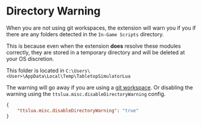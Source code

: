 # Directory Warning

When you are not using git workspaces, the extension will warn you if you if there are any folders detected in the `In-Game Scripts` directory.

This is because even when the extension **does** resolve these modules correctly, they are stored in a temporary directory  and will be deleted at your OS discretion.

This folder is located in `C:\Users\<User>\AppData\Local\Temp\TabletopSimulatorLua`

The warning will go away if you are using a [git workspace](/guides/versionControl). Or disabling the warning using the `ttslua.misc.disableDirectoryWarning` config.

```json
{
    "ttslua.misc.disableDirectoryWarning": "true"
}
```